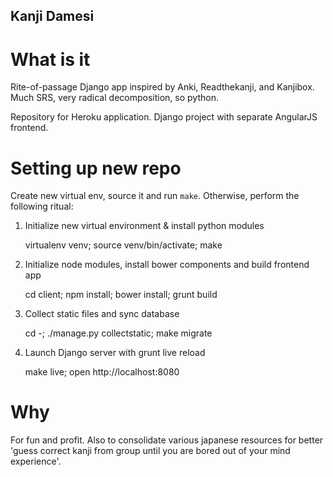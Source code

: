 Kanji Damesi
------------

# What is it

Rite-of-passage Django app inspired by Anki, Readthekanji, and Kanjibox.
Much SRS, very radical decomposition, so python.

Repository for Heroku application.
Django project with separate AngularJS frontend.

# Setting up new repo

Create new virtual env, source it and run `make`. Otherwise, perform the
following ritual:

1. Initialize new virtual environment & install python modules

    virtualenv venv; source venv/bin/activate; make

2. Initialize node modules, install bower components and build frontend app

    cd client; npm install; bower install; grunt build

3. Collect static files and sync database

    cd -; ./manage.py collectstatic; make migrate

4. Launch Django server with grunt live reload

    make live; open http://localhost:8080

# Why

For fun and profit.
Also to consolidate various japanese resources for better 'guess correct kanji
from group until you are bored out of your mind experience'.
